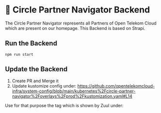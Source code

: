 # 🚀 Circle Partner Navigator Backend

The Circle Partner Navigator represents all Partners of Open Telekom Cloud which are present on our homepage. This Backend is based on Strapi.

## Run the Backend

```
npm run start
```

## Update the Backend

1. Create PR and Merge it
2. Update kustomize config under:
https://github.com/opentelekomcloud-infra/system-config/blob/main/kubernetes%2Fcircle-partner-navigator%2Foverlays%2Fprod%2Fkustomization.yaml#L14

Use for that purpose the tag which is shown by Zuul under:

